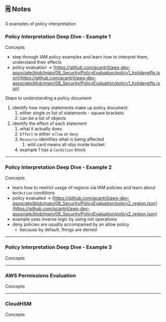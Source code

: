 ## 🗒️ Notes

3 examples of policy interpretation

### Policy Interpretation Deep Dive - Example 1

Concepts

- step through IAM policy examples and learn how to interpret them, understand their effects
- policy evaluation → [https://github.com/acantril/aws-dev-associate/blob/main/08_Security/PolicyEvaluation/policy1_holidaygifts.json](https://github.com/acantril/aws-dev-associate/blob/main/08_Security/PolicyEvaluation/policy1_holidaygifts.json)

Steps to understanding a policy document

1. identify how many statements make up policy document
   1. either single or list of statements - square brackets
   2. can be a list of objects
2. identify the effect of each statement
   1. what it actually does
   2. `Effect` is either `allow` or `deny`
   3. `Resource` identifies what is being affected
      1. wild card means all objs inside bucket
   4. example 1 has a `Condition` block

---

### Policy Interpretation Deep Dive - Example 2

Concepts

- learn how to restrict usage of regions via IAM policies and learn about `NotAction` conditions
- policy evaluated → [https://github.com/acantril/aws-dev-associate/blob/main/08_Security/PolicyEvaluation/policy2_region.json](https://github.com/acantril/aws-dev-associate/blob/main/08_Security/PolicyEvaluation/policy2_region.json)
- example uses inverse logic by using not operations
- deny policies are usually accompanied by an allow policy
  - because by default, things are denied

---

### Policy Interpretation Deep Dive - Example 3

Concepts

---

### AWS Permissions Evaluation

Concepts

---

### CloudHSM

Concepts
